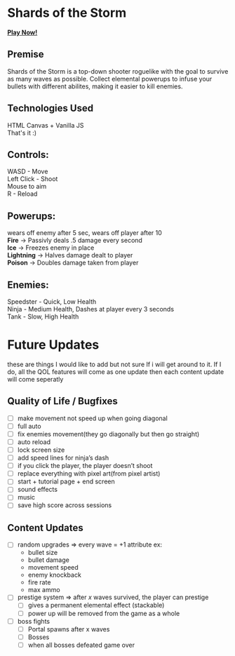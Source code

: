 # Shards of the Storm
**<a href="https://josephb000.github.io/Shards-of-the-Storm/">Play Now!</a>**

## Premise
Shards of the Storm is a top-down shooter roguelike with the goal to survive as many waves as possible. Collect elemental powerups to infuse your bullets with different abilites, making it easier to kill enemies.

## Technologies Used
HTML Canvas + Vanilla JS\
That's it :)
## Controls:
WASD - Move\
Left Click - Shoot\
Mouse to aim\
R - Reload

## Powerups:
wears off enemy after 5 sec, wears off player after 10\
**Fire** -> Passivly deals .5 damage every second\
**Ice** -> Freezes enemy in place\
**Lightning** -> Halves damage dealt to player\
**Poison** -> Doubles damage taken from player

## Enemies:
Speedster - Quick, Low Health\
Ninja - Medium Health, Dashes at player every 3 seconds\
Tank - Slow, High Health

# Future Updates
these are things I would like to add but not sure If i will get around to it. If I do, all the QOL features will come as one update then each content update will come seperatly
## Quality of Life / Bugfixes
- [ ]  make movement not speed up when going diagonal
- [ ]  full auto
- [ ]  fix enemies movement(they go diagonally but then go straight)
- [ ]  auto reload
- [ ]  lock screen size
- [ ]  add speed lines for ninja’s dash
- [ ]  if you click the player, the player doesn’t shoot
- [ ]  replace everything with pixel art(from pixel artist)
- [ ]  start + tutorial page + end screen
- [ ]  sound effects
- [ ]  music
- [ ]  save high score across sessions

## Content Updates
- [ ]  random upgrades ⇒ every wave = +1 attribute ex:
    - bullet size
    - bullet damage
    - movement speed
    - enemy knockback
    - fire rate
    - max ammo
- [ ]  prestige system ⇒ after *x* waves survived, the player can prestige
    - [ ]  gives a permanent elemental effect (stackable)
    - [ ]  power up will be removed from the game as a whole
- [ ]  boss fights
    - [ ]  Portal spawns after x waves
    - [ ]  Bosses
    - [ ]  when all bosses defeated game over
